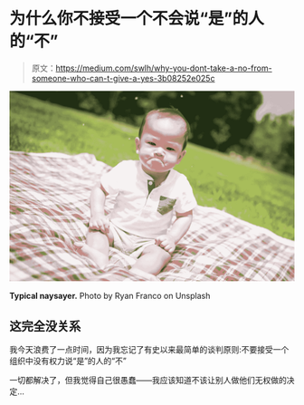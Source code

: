 # 为什么你不接受一个不会说“是”的人的“不”

> 原文：<https://medium.com/swlh/why-you-dont-take-a-no-from-someone-who-can-t-give-a-yes-3b08252e025c>

![](img/7ea1d88859d446edb44127fef0f72244.png)

**Typical naysayer.** Photo by Ryan Franco on Unsplash

## 这完全没关系

我今天浪费了一点时间，因为我忘记了有史以来最简单的谈判原则:不要接受一个组织中没有权力说“是”的人的“不”

一切都解决了，但我觉得自己很愚蠢——我应该知道不该让别人做他们无权做的决定…